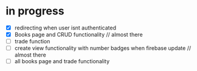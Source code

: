 # in progress

- [x] redirecting when user isnt authenticated
- [x] Books page and CRUD functionality // almost there
- [ ] trade function
- [ ] create view functionality with number badges when firebase update // almost there
- [ ] all books page and trade functionality
